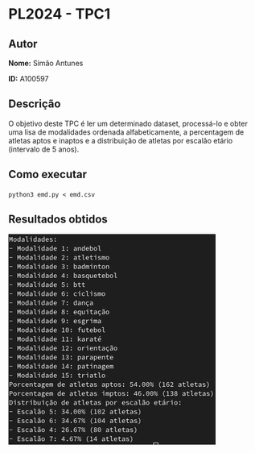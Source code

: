 
# PL2024 - TPC1

## Autor

**Nome:** Simão Antunes

**ID:** A100597

## Descrição
O objetivo deste TPC é ler um determinado dataset, processá-lo e obter uma lisa de modalidades ordenada alfabeticamente, a percentagem de atletas aptos e inaptos e a distribuição de atletas por escalão etário (intervalo de 5 anos).

## Como executar
`python3 emd.py < emd.csv`

## Resultados obtidos
![Texto alternativo](Resultados.png)
